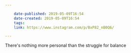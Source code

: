 ```yaml
---

    date-published: 2019-05-09T16:54
    date-created: 2019-05-09T16:54
    tags:
    link: https://www.instagram.com/p/BxP82_nB0Q6/

---
```


There's nothing more personal than the struggle for balance